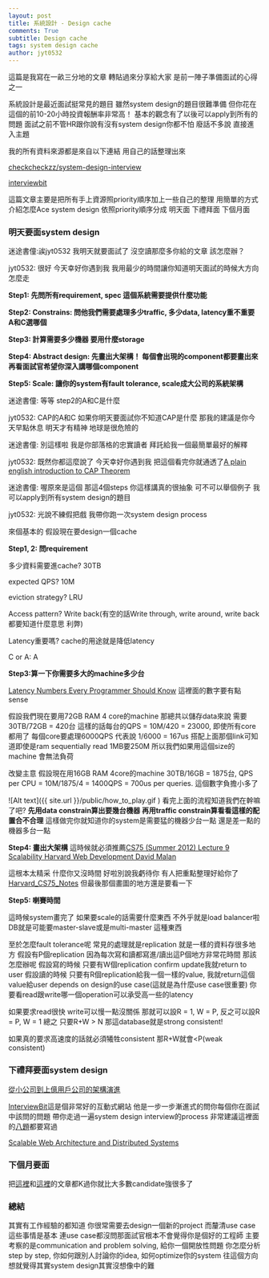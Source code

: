 ```yaml
---
layout: post
title: 系統設計 - Design cache
comments: True 
subtitle: Design cache
tags: system design cache
author: jyt0532
---
```


這篇是我寫在一畝三分地的文章 轉貼過來分享給大家 是前一陣子準備面試的心得之一 

系統設計是最近面試挺常見的題目
雖然system design的題目很難準備 但你花在這個的前10-20小時投資報酬率非常高！
基本的觀念有了以後可以apply到所有的問題 
面試之前不管HR跟你說有沒有system design你都不怕 廢話不多說 直接進入主題

我的所有資料來源都是來自以下連結 用自己的話整理出來

[checkcheckzz/system-design-interview](https://github.com/checkcheckzz/system-design-interview)

[interviewbit](https://www.interviewbit.com/courses/system-design/)

這篇文章主要是把所有手上資源照priority順序加上一些自己的整理 用簡單的方式介紹怎麼Ace system design 依照priority順序分成
明天面 下禮拜面 下個月面

### 明天要面system design

迷途書僮:誒jyt0532 我明天就要面試了 沒空讀那麼多你給的文章 該怎麼辦？

jyt0532: 很好 今天幸好你遇到我 我用最少的時間讓你知道明天面試的時候大方向怎麼走

**Step1: 先問所有requirement, spec 這個系統需要提供什麼功能**

**Step2: Constrains: 問他我們需要處理多少traffic, 多少data, latency重不重要 A和C選哪個**

**Step3: 計算需要多少機器 要用什麼storage**

**Step4: Abstract design: 先畫出大架構！ 每個會出現的component都要畫出來 再看面試官希望你深入講哪個component**

**Step5: Scale: 讓你的system有fault tolerance, scale成大公司的系統架構**

迷途書僮: 等等 step2的A和C是什麼

jyt0532: CAP的A和C 如果你明天要面試你不知道CAP是什麼 那我的建議是你今天早點休息 明天才有精神 地球是很危險的

迷途書僮: 別這樣啦 我是你部落格的忠實讀者 拜託給我一個最簡單最好的解釋

jyt0532: 既然你都這麼說了 今天幸好你遇到我 把這個看完你就通透了[A plain english introduction to CAP Theorem](http://ksat.me/a-plain-english-introduction-to-cap-theorem/)

迷途書僮: 喔原來是這個 那這4個steps 你這樣講真的很抽象 可不可以舉個例子 我可以apply到所有system design的題目

jyt0532: 光說不練假把戲 我帶你跑一次system design process

來個基本的 假設現在要design一個cache

**Step1, 2: 問requirement**

多少資料需要進cache? 30TB

expected QPS? 10M

eviction strategy? LRU

Access pattern? Write back(有空的話Write through, write around, write back都要知道什麼意思 利弊)

Latency重要嗎? cache的用途就是降低latency

C or A: A

**Step3:算一下你需要多大的machine多少台**

[Latency Numbers Every Programmer Should Know](https://gist.github.com/jboner/2841832) 這裡面的數字要有點sense

假設我們現在要用72GB RAM 4 core的machine
那總共以儲存data來說 需要30TB/72GB = 420台
這樣的話每台的QPS = 10M/420 = 23000, 即使所有core都用了 每個core要處理6000QPS
代表說 1/6000 = 167us 搭配上面那個link可知道即使是ram sequentially read 1MB要250M 所以我們如果用這個size的machine 會無法負荷

改變主意 假設現在用16GB RAM  4core的machine
30TB/16GB = 1875台, QPS per CPU = 10M/1875/4 = 1400QPS = 700us per queries. 這個數字負擔小多了

![Alt text]({{ site.url }}/public/how_to_play.gif )
看完上面的流程知道我們在幹嘛了吧? **先用data constrain算出要幾台機器 再用traffic constrain算看看這樣的配置合不合理**
這樣做完你就知道你的system是需要猛的機器少台一點 還是差一點的機器多台一點

**Step4: 畫出大架構**
這時候就必須推薦[CS75 (Summer 2012) Lecture 9 Scalability Harvard Web Development David Malan](https://www.youtube.com/watch?v=-W9F__D3oY4) 

這根本太精采
什麼你又沒時間 好啦別說我虧待你 有人把重點整理好給你了[Harvard_CS75_Notes](http://ninefu.github.io/blog/Harvard_CS75_Notes/)
但最後那個畫圖的地方還是要看一下

**Step5: 喇賽時間**

這時候system畫完了 如果要scale的話需要什麼東西 不外乎就是load balancer啦 DB就是可能要master-slave或是multi-master 這種東西

至於怎麼fault tolerance呢 常見的處理就是replication 就是一樣的資料存很多地方 假設有P個replication
因為每次寫和讀都寫進/讀出這P個地方非常花時間 那該怎麼辦呢
假設寫的時候 只要有W個replication confirm update我就return to user
假設讀的時候 只要有R個replication給我一個一樣的value, 我就return這個value給user
depends on design的use case(這就是為什麼use case很重要) 你要看read跟write哪一個operation可以承受高一些的latency

如果要求read很快 write可以慢一點沒關係 那就可以設R = 1, W = P, 反之可以設R = P, W = 1
總之 只要R+W > N 那這database就是strong consistent! 

如果真的要求高速度的話就必須犧牲consistent 那R+W就會<P(weak consistent)

### 下禮拜要面system design

[從小公司到上億用戶公司的架構演進](http://highscalability.com/blog/2016/1/11/a-beginners-guide-to-scaling-to-11-million-users-on-amazons.html)

[InterviewBit]((https://www.interviewbit.com/courses/system-design/))這是個非常好的互動式網站 他是一步一步漸進式的問你每個你在面試中該問的問題 帶你走過一遍system design interview的process 非常建議這裡面的[八題](https://www.interviewbit.com/courses/system-design/)都要寫過

[Scalable Web Architecture and Distributed Systems](http://www.aosabook.org/en/distsys.html)

### 下個月要面
把[這裡](https://github.com/checkcheckzz/system-design-interview#intro)和[這裡](https://github.com/checkcheckzz/system-design-interview#blog)的文章都K過你就比大多數candidate強很多了


### 總結
其實有工作經驗的都知道 你很常需要去design一個新的project 而釐清use case這些事情是基本 連use case都沒問那面試官根本不會覺得你是個好的工程師 主要考察的是communication and problem solving, 給你一個開放性問題 你怎麼分析step by step, 你如何跟別人討論你的idea, 如何optimize你的system 往這個方向想就覺得其實system design其實沒想像中的難

